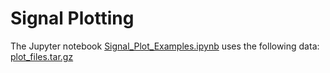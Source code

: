 # Signal Plotting

The Jupyter notebook [Signal_Plot_Examples.ipynb](Signal_Plot_Examples.ipynb) uses the following data: [plot_files.tar.gz](https://github.com/WGLab/DeepMod2/files/14985308/plot_files.tar.gz)
